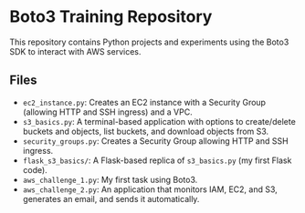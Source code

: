 # Boto3 Training Repository

This repository contains Python projects and experiments using the Boto3 SDK to interact with AWS services.

## Files

- `ec2_instance.py`: Creates an EC2 instance with a Security Group (allowing HTTP and SSH ingress) and a VPC.
- `s3_basics.py`: A terminal-based application with options to create/delete buckets and objects, list buckets, and download objects from S3.
- `security_groups.py`: Creates a Security Group allowing HTTP and SSH ingress.
- `flask_s3_basics/`: A Flask-based replica of `s3_basics.py` (my first Flask code).
- `aws_challenge_1.py`: My first task using Boto3.
- `aws_challenge_2.py`: An application that monitors IAM, EC2, and S3, generates an email, and sends it automatically.
